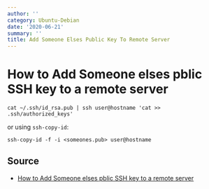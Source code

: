 ```yaml
---
author: ''
category: Ubuntu-Debian
date: '2020-06-21'
summary: ''
title: Add Someone Elses Public Key To Remote Server
---
```

# How to Add Someone elses pblic SSH key to a remote server

```
cat ~/.ssh/id_rsa.pub | ssh user@hostname 'cat >> .ssh/authorized_keys'
```

or using `ssh-copy-id`:

    ssh-copy-id -f -i <someones.pub> user@hostname

## Source

* [How to Add Someone elses pblic SSH key to a remote server](http://www.howtogeek.com/168147/add-public-ssh-key-to-remote-server-in-a-single-command/)
